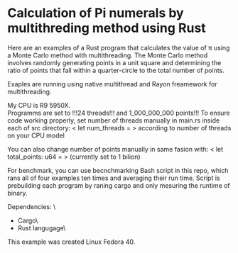 # Calculation of Pi numerals by multithreding method using Rust

Here are an examples of a Rust program that calculates the value of π using a Monte Carlo method with multithreading. The Monte Carlo method involves randomly generating points in a unit square and determining the ratio of points that fall within a quarter-circle to the total number of points. 

Exaples are running using native multithread and Rayon freamework for multithreading.

My CPU is R9 5950X. \
Programms are set to !!!24 threads!!! and 1_000_000_000 points!!!
To ensure code working properly, set number of threads manually in main.rs inside each of src directory: < let num_threads = >
according to number of threads on your CPU model

You can also change number of points manually in same fasion with: < let total_points: u64 = > (currently set to 1 bilion)

For benchmark, you can use becnchmarking Bash script in this repo, which rans all of four examples ten times and averaging their run time.
Script is prebuilding each program by raning cargo and only mesuring the runtime of binary.

Dependencies: \
- Cargo\
- Rust langugage\

This example was created Linux Fedora 40.

